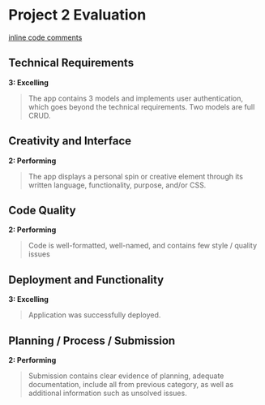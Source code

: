 # Project 2 Evaluation

[inline code comments](https://github.com/nrc0004/project2/pull/1/files)

## Technical Requirements
**3: Excelling**
> The app contains 3 models and implements user authentication, which goes beyond the technical requirements. Two models are full CRUD.

## Creativity and Interface
**2: Performing**
> The app displays a personal spin or creative element through its written language, functionality, purpose, and/or CSS.

## Code Quality
**2: Performing**
> Code is well-formatted, well-named, and contains few style / quality issues

## Deployment and Functionality
**3: Excelling**
> Application was successfully deployed.

## Planning / Process / Submission
**2: Performing**
> Submission contains clear evidence of planning, adequate documentation, include all from previous category, as well as additional information such as unsolved issues.
